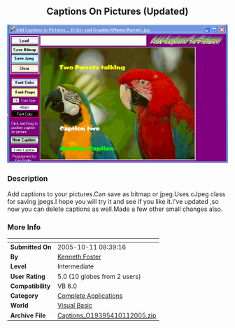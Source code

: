 ﻿<div align="center">

## Captions On Pictures \(Updated\)

<img src="PIC20051031622562510.gif">
</div>

### Description

Add captions to your pictures.Can save as bitmap or jpeg.Uses cJpeg class for saving jpegs.I hope you will try it and see if you like it.I've updated ,so now you can delete captions as well.Made a few other small changes also.
 
### More Info
 


<span>             |<span>
---                |---
**Submitted On**   |2005-10-11 08:39:16
**By**             |[Kenneth Foster](https://github.com/Planet-Source-Code/PSCIndex/blob/master/ByAuthor/kenneth-foster.md)
**Level**          |Intermediate
**User Rating**    |5.0 (10 globes from 2 users)
**Compatibility**  |VB 6\.0
**Category**       |[Complete Applications](https://github.com/Planet-Source-Code/PSCIndex/blob/master/ByCategory/complete-applications__1-27.md)
**World**          |[Visual Basic](https://github.com/Planet-Source-Code/PSCIndex/blob/master/ByWorld/visual-basic.md)
**Archive File**   |[Captions\_O19395410112005\.zip](https://github.com/Planet-Source-Code/kenneth-foster-captions-on-pictures-updated__1-62760/archive/master.zip)








